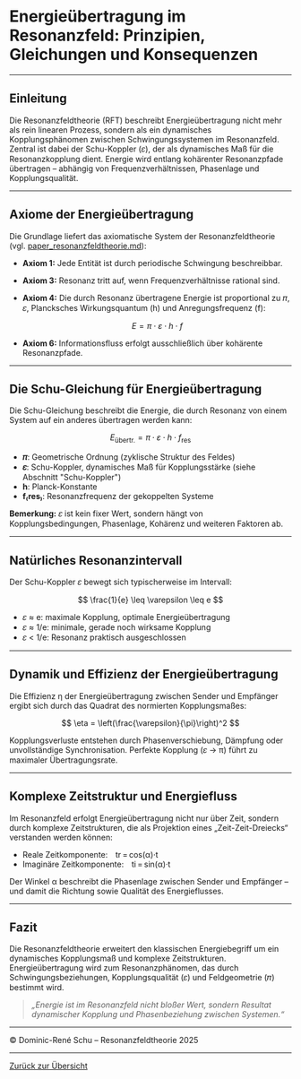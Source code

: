 # Energieübertragung im Resonanzfeld: Prinzipien, Gleichungen und Konsequenzen

---

## Einleitung

Die Resonanzfeldtheorie (RFT) beschreibt Energieübertragung nicht mehr als rein linearen Prozess, sondern als ein dynamisches Kopplungsphänomen zwischen Schwingungssystemen im Resonanzfeld. Zentral ist dabei der Schu-Koppler (𝜀), der als dynamisches Maß für die Resonanzkopplung dient. Energie wird entlang kohärenter Resonanzpfade übertragen – abhängig von Frequenzverhältnissen, Phasenlage und Kopplungsqualität.

---

## Axiome der Energieübertragung

Die Grundlage liefert das axiomatische System der Resonanzfeldtheorie (vgl. [paper_resonanzfeldtheorie.md](../definitionen/paper_resonanzfeldtheorie.md)):

- **Axiom 1:** Jede Entität ist durch periodische Schwingung beschreibbar.
- **Axiom 3:** Resonanz tritt auf, wenn Frequenzverhältnisse rational sind.
- **Axiom 4:** Die durch Resonanz übertragene Energie ist proportional zu 𝜋, 𝜀, Plancksches Wirkungsquantum (h) und Anregungsfrequenz (f):

  $$
  E = \pi \cdot \varepsilon \cdot h \cdot f
  $$

- **Axiom 6:** Informationsfluss erfolgt ausschließlich über kohärente Resonanzpfade.

---

## Die Schu-Gleichung für Energieübertragung

Die Schu-Gleichung beschreibt die Energie, die durch Resonanz von einem System auf ein anderes übertragen werden kann:

$$
E_{\text{übertr.}} = \pi \cdot \varepsilon \cdot h \cdot f_{\text{res}}
$$

- **𝜋**: Geometrische Ordnung (zyklische Struktur des Feldes)
- **𝜀**: Schu-Koppler, dynamisches Maß für Kopplungsstärke (siehe Abschnitt "Schu-Koppler")
- **h**: Planck-Konstante
- **f₍res₎**: Resonanzfrequenz der gekoppelten Systeme

**Bemerkung:** 𝜀 ist kein fixer Wert, sondern hängt von Kopplungsbedingungen, Phasenlage, Kohärenz und weiteren Faktoren ab.

---

## Natürliches Resonanzintervall

Der Schu-Koppler 𝜀 bewegt sich typischerweise im Intervall:

$$
\frac{1}{e} \leq \varepsilon \leq e
$$

- 𝜀 ≈ e: maximale Kopplung, optimale Energieübertragung
- 𝜀 ≈ 1/e: minimale, gerade noch wirksame Kopplung
- 𝜀 < 1/e: Resonanz praktisch ausgeschlossen

---

## Dynamik und Effizienz der Energieübertragung

Die Effizienz η der Energieübertragung zwischen Sender und Empfänger ergibt sich durch das Quadrat des normierten Kopplungsmaßes:

$$
\eta = \left(\frac{\varepsilon}{\pi}\right)^2
$$

Kopplungsverluste entstehen durch Phasenverschiebung, Dämpfung oder unvollständige Synchronisation. Perfekte Kopplung (𝜀 → π) führt zu maximaler Übertragungsrate.

---

## Komplexe Zeitstruktur und Energiefluss

Im Resonanzfeld erfolgt Energieübertragung nicht nur über Zeit, sondern durch komplexe Zeitstrukturen, die als Projektion eines „Zeit-Zeit-Dreiecks“ verstanden werden können:

- Reale Zeitkomponente: tr = cos(α)·t
- Imaginäre Zeitkomponente: ti = sin(α)·t

Der Winkel α beschreibt die Phasenlage zwischen Sender und Empfänger – und damit die Richtung sowie Qualität des Energieflusses.

---

## Fazit

Die Resonanzfeldtheorie erweitert den klassischen Energiebegriff um ein dynamisches Kopplungsmaß und komplexe Zeitstrukturen. Energieübertragung wird zum Resonanzphänomen, das durch Schwingungsbeziehungen, Kopplungsqualität (𝜀) und Feldgeometrie (𝜋) bestimmt wird.

> _„Energie ist im Resonanzfeld nicht bloßer Wert, sondern Resultat dynamischer Kopplung und Phasenbeziehung zwischen Systemen.“_

---

© Dominic-René Schu – Resonanzfeldtheorie 2025

---

[Zurück zur Übersicht](../../../README.md)